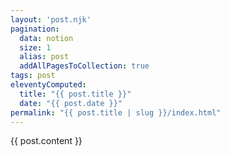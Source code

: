 ```yaml
---
layout: 'post.njk'
pagination:
  data: notion
  size: 1
  alias: post
  addAllPagesToCollection: true
tags: post
eleventyComputed:
  title: "{{ post.title }}"
  date: "{{ post.date }}"
permalink: "{{ post.title | slug }}/index.html"
---
```


{{ post.content }}
